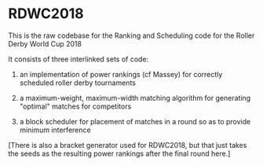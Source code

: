 # RDWC2018

This is the raw codebase for the Ranking and Scheduling code for the Roller Derby World Cup 2018

It consists of three interlinked sets of code:

1) an implementation of power rankings (cf Massey) for correctly scheduled roller derby tournaments

2) a maximum-weight, maximum-width matching algorithm for generating "optimal" matches for competitors

3) a block scheduler for placement of matches in a round so as to provide minimum interference

[There is also a bracket generator used for RDWC2018, but that just takes the seeds as the resulting power rankings after the final round here.]
